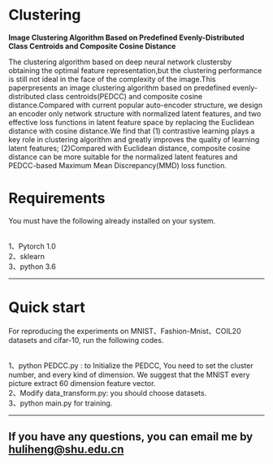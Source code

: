 # Clustering <br>
****Image Clustering Algorithm Based on Predefined
Evenly-Distributed Class Centroids and Composite
Cosine Distance****

The clustering algorithm based on deep neural network clustersby obtaining the optimal feature representation,but the clustering performance is still not ideal in the face of the complexity of the image.This paperpresents an image clustering algorithm based on predefined evenly-distributed class centroids(PEDCC) and composite cosine distance.Compared with current popular auto-encoder structure, we design an encoder only network structure with normalized latent features, and two effective loss functions in latent feature space by replacing the Euclidean distance with cosine distance.We find that (1) contrastive learning plays a key role in clustering algorithm and greatly improves the quality of learning latent features; (2)Compared with Euclidean distance, composite cosine distance can be more suitable for the normalized latent features and PEDCC-based Maximum Mean
Discrepancy(MMD) loss function. 

# Requirements <br>
You must have the following already installed on your system. <br><br>

1、Pytorch 1.0 <br>
2、sklearn <br>
3、python 3.6 <br>

***

# Quick start <br>
For reproducing the experiments on MNIST、Fashion-Mnist、COIL20 datasets and cifar-10, run the following codes. <br><br>

1、python PEDCC.py : to Initialize the PEDCC, You need to set the cluster number, and every kind of dimension. We suggest that the MNIST every picture extract 60 dimension feature vector. <br>
2、Modify data_transform.py: you should choose datasets. <br>
3、python main.py for training. <br>


***


## If you have any questions, you can email me by huliheng@shu.edu.cn
